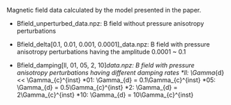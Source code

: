 Magnetic field data calculated by the model presented in the paper.

- Bfield_unperturbed_data.npz: B field without pressure anisotropy perturbations

- Bfield_delta[0.1, 0.01, 0.001, 0.0001]_data.npz: B field with pressure anisotropy perturbations having the amplitude 0.0001 ~ 0.1

- Bfield_damping[ll, 01, 05, 2, 10]_data.npz: B field with pressure anisotropy perturbations having different damping rates
*ll: \Gamma_{d} << \Gamma_{c}^{inst}
*01: \Gamma_{d} = 0.1\Gamma_{c}^{inst}
*05: \Gamma_{d} = 0.5\Gamma_{c}^{inst}
*2: \Gamma_{d} = 2\Gamma_{c}^{inst}
*10: \Gamma_{d} = 10\Gamma_{c}^{inst}
